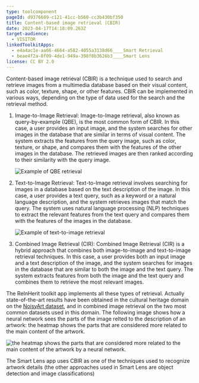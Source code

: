 ```yaml
---
type: toolcomponent
pageId: d9376609-c121-41cc-b560-cc3b430bf350
title: Content-based image retrieval (CBIR)
date: 2023-04-17T14:18:09.263Z
target-audience:
  - VISITOR
linkedToolkitApps:
  - e4a4ac1e-aa66-4664-a582-4055a3138d66____Smart Retrieval
  - beae4f2a-8f09-4de1-949a-398f8b3626b3____Smart Lens
license: CC BY 2.0
---
```

Content-based image retrieval (CBIR) is a technique used to search and retrieve images from a multimedia database based on their visual content, such as color, texture, shape, or other features. CBIR can be implemented in various ways, depending on the type of data used for the search and the retrieval method.

1. Image-to-Image Retrieval: Image-to-Image retrieval, also known as query-by-example (QBE), is the most common form of CBIR. In this case, a user provides an input image, and the system searches for other images in the database that are similar in terms of visual content. The system extracts the features from the query image, such as color, texture, or shape, and compares them with the features of the other images in the database. The retrieved images are then ranked according to their similarity with the query image.

   ![Example of QBE retrieval](https://ucarecdn.com/bb1bae3c-42a9-40bd-8539-036795aeefd3/-/crop/1325x1081/286,46/-/preview/ "Example of QBE retrieval")
2. Text-to-Image Retrieval: Text-to-Image retrieval involves searching for images in a database based on the text description of the image. In this case, a user provides a text query, such as a keyword or a natural language description, and the system retrieves images that match the query. The system uses natural language processing (NLP) techniques to extract the relevant features from the text query and compares them with the features of the images in the database.

   ![Example of text-to-image retrieval](https://ucarecdn.com/85311be8-da02-429d-a43b-fce95a63249a/ "Example of text-to-image retrieval")
3. Combined Image Retrieval (CIR): Combined Image Retrieval (CIR) is a hybrid approach that combines both image-to-image and text-to-image retrieval techniques. In this case, a user provides both an input image and a text description of the image, and the system searches for images in the database that are similar to both the image and the text query. The system extracts features from both the image and the text query and combines them to retrieve the most relevant images.

The ReInHerit toolkit app implements all these types of retrieval. Actually state-of-the-art results have been obtained in the cultural heritage domain on the [NoisyArt dataset](https://github.com/delchiaro/NoisyArt), and in combined image retrieval on the two most common datasets used in this domain. The following image shows how a neural network sees the parts of the image relted to the description of an artwork: the heatmap shows the parts that are considered more related to the main content of the artwork.

![ the heatmap shows the parts that are considered more related to the main content of the artwork by a neural network.](https://ucarecdn.com/72085274-3f84-4fcc-b052-ba4c6ad10ff0/ " the heatmap shows the parts that are considered more related to the main content of the artwork by a neural network.")

The Smart Lens app uses CBIR as one of the techniques used to recognize artwork details (the other approaches used in Smart Lens are object detection and image classifications)